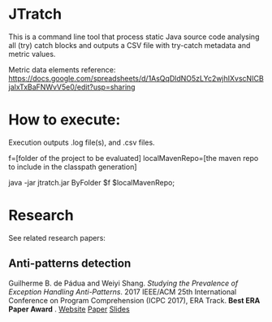# JTratch

This is a command line tool that process static Java source code analysing all (try) catch blocks and outputs a CSV file with try-catch metadata and metric values.

Metric data elements reference: 
https://docs.google.com/spreadsheets/d/1AsQqDldNO5zLYc2wjhIXvscNICBjaIxTxBaFNWvV5e0/edit?usp=sharing

# How to execute:

Execution outputs .log file(s), and .csv files.

f=[folder of the project to be evaluated]
localMavenRepo=[the maven repo to include in the classpath generation]

java -jar jtratch.jar ByFolder $f $localMavenRepo;

# Research

See related research papers:

## Anti-patterns detection

Guilherme B. de Pádua and Weiyi Shang. *Studying the Prevalence of Exception Handling Anti-Patterns*. 2017 IEEE/ACM 25th International Conference on Program Comprehension (ICPC 2017), ERA Track. **Best ERA Paper Award** . [Website](https://guipadua.github.io/icpc2017/) [Paper](https://guipadua.github.io/resources/icpc2017-era_prevalence-eh-anti-patterns_cr.pdf) [Slides](https://www.slideshare.net/GuilhermePadua/ieee-icpc-2017-studying-the-prevalence-of-exception-handling-antipatterns)


